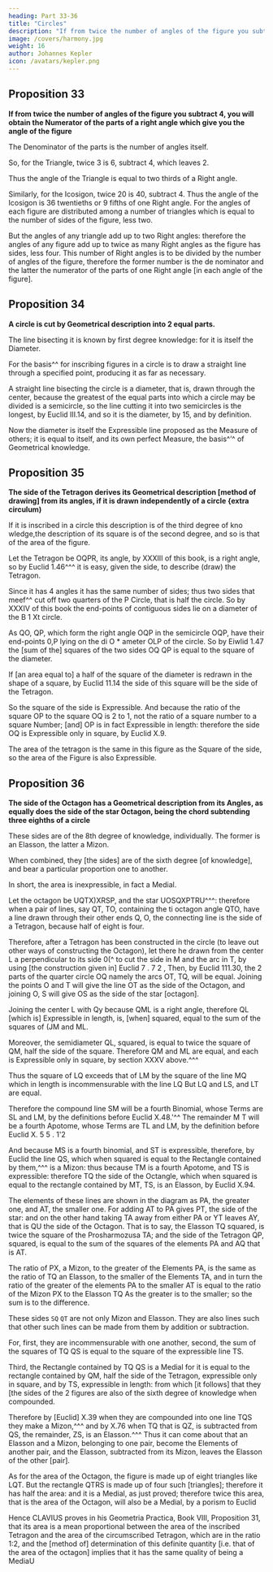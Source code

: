 ```yaml
---
heading: Part 33-36
title: "Circles"
description: "If from twice the number of angles of the figure you subtract 4, you will obtain the Numerator of the parts of a right angle which give you the angle of the figure"
image: /covers/harmony.jpg
weight: 16
author: Johannes Kepler
icon: /avatars/kepler.png
---
```



## Proposition 33

**If from twice the number of angles of the figure you subtract 4, you will obtain the Numerator of the parts of a right angle which give you the angle of the figure**

The Denominator of the parts is the number of angles itself.

So, for the Triangle, twice 3 is 6, subtract 4, which leaves 2. 

Thus the angle of the Triangle is equal to two thirds of a Right angle. 

Similarly, for the Icosigon, twice 20 is 40, subtract 4. Thus the angle of the Icosigon is 36 twentieths or 9 fifths of one Right angle. For the angles of each figure are distributed among a number of triangles which is equal to the number of sides of the figure, less two.

But the angles of any triangle add up to two Right angles: therefore the angles of any figure add up to twice as many Right angles as the figure has sides, less four. This number of Right angles is to be divided
by the number of angles of the figure, therefore the former number is the de­
nominator and the latter the numerator of the parts of one Right angle [in
each angle of the figure].



## Proposition 34

**A circle is cut by Geometrical description into 2 equal parts.**

The line bisecting it is known by first degree knowledge: for it is itself the Diameter.

For the basis^^ for inscribing figures in a circle is to draw a straight line through a specified point, producing it as far as necessary.

A straight line bisecting the circle is a diameter, that is, drawn through
the center, because the greatest of the equal parts into which a circle may be
divided is a semicircle, so the line cutting it into two semicircles is the longest,
by Euclid III.14, and so it is the diameter, by 15, and by definition.


Now the diameter is itself the Expressible line proposed as the Measure
of others; it is equal to itself, and its own perfect Measure, the basis^’^ of
Geometrical knowledge.


## Proposition 35

**The side of the Tetragon derives its Geometrical description [method of drawing] from its angles, if it is drawn independently of a circle {extra circulum)** 

If it is inscribed in a circle this description is of the third degree of kno wledge,the description of its square is of the second degree, and so is that of the area of the figure.

Let the Tetragon be OQPR, its angle, by XXXIII of this book, is a right angle, so by Euclid 1.46^^^ it is easy, given the side, to describe (draw) the Tetragon.

Since it has 4 angles it has the same number of sides; thus two sides that meef^^ cut off two quarters of the P Circle, that is half the circle. So by XXXIV of this book the end-points of contiguous sides lie on a diameter of the
B 1 Xt  circle. 

As QO, QP, which form the right angle OQP in the semicircle OQP, have their end-points 0,P lying on the di­
O
*
ameter OLP of the circle. So by Eiwlid 1.47 the [sum of the] squares of the two sides OQ QP is equal to the square
of the diameter.

If [an area equal to] a half of the square of the diameter is redrawn in the shape of a square, by Euclid 11.14 the side of this square will be the side of the Tetragon.

So the square of the side is Expressible. And because the ratio of the square OP to the square OQ is 2 to 1, not
the ratio of a square number to a square Number; [and] OP is in fact Expressible
in length: therefore the side OQ is Expressible only in square, by Euclid X.9.

The area of the tetragon is the same in this figure as the Square of the side,
so the area of the Figure is also Expressible.



## Proposition 36

**The side of the Octagon has a Geometrical description from its Angles, as equally does the side of the star Octagon, being the chord subtending three eighths of a circle**

These sides are of the 8th degree of knowledge, individually. The former is an Elasson, the latter a Mizon. 

When combined, they [the sides] are of the sixth degree [of knowledge], and bear a particular proportion one to another.

In short, the area is inexpressible, in fact a Medial.

Let the octagon be UQTX)XRSP, and the star UOSQXPTRU^^^: therefore when a pair of lines, say QT, TO, containing the
ti
octagon angle QTO, have a line drawn through their other ends Q, O, the connecting line is the side of
a Tetragon, because half of eight is four. 

Therefore, after a Tetragon has been constructed in the circle (to leave out other ways of constructing
the Octagon), let there he drawn from the center L a perpendicular to its side 0(^ to cut the side in M
and the arc in T, by using [the construction given in] Euclid 7 . 7 2 , Then, by Euclid 111.30, the 2
parts of the quarter circle OQ namely the arcs OT, TQ, will be equal. Joining the points O and T will give the line OT as the side of the Octagon, and joining O, S will give OS as the side of the star [octagon].

Joining the center L with Qy because QML is a right angle, therefore QL [which is] Expressible in length, is, [when] squared, equal to the sum of the squares of (JM and ML.

Moreover, the semidiameter QL, squared, is equal to twice the square of QM, half the side of the square. Therefore QM and ML
are equal, and each is Expressible only in square, by section XXXV above.^^^

Thus the square of LQ exceeds that of LM by the square of the line MQ which in length is incommensurable with the line LQ But LQ and LS, and LT are equal.

Therefore the compound line SM will be a fourth Binomial, whose Terms are SL and LM, by the definitions before Euclid X.48.'^^ The remainder M T will be a fourth Apotome, whose Terms are TL and LM, by the definition before
Euclid X. 5 5 . 1'2 

And because MS is a fourth binomial, and ST is expressible, therefore, by Euclid
the line QS, which when squared is equal to the Rectangle contained by them,^^^ is a Mizon: thus because TM is a fourth Apotome, and TS is expressible: therefore TQ the side of the Octangle, which when squared is
equal to the rectangle contained by MT, TS, is an Elasson, by Euclid X.94.

The elements of these lines are shown in the diagram as PA, the greater
one, and AT, the smaller one. For adding AT to PA gives PT, the side of the
star: and on the other hand taking TA away from either PA or YT leaves AY,
that is QU the side of the Octagon. That is to say, the Elasson TQ squared,
is twice the square of the Prosharmozusa TA; and the side of the Tetragon QP,
squared, is equal to the sum of the squares of the elements PA and AQ that
is AT.

The ratio of PX, a Mizon, to the greater of the Elements PA, is the same as the ratio of TQ an Elasson, to the smaller of the Elements TA, and in turn the ratio of the greater of the elements PA to the smaller AT is equal
to the ratio of the Mizon PX to the Elasson TQ As the greater is to the smaller;
so the sum is to the difference.

These sides `SQ` `QT` are not only Mizon and Elasson. They are also lines such that other such lines can be made from them by addition or subtraction. 

For, first, they are incommensurable with one another, second, the sum of the squares of TQ QS is equal to the square of the expressible line TS. 

Third, the Rectangle contained by TQ QS is a Medial for it is equal to the rectangle contained by QM, half the side of the Tetragon, expressible only in square, and by TS, expressible in length: from which [it follows] that they [the sides of the 2 figures are also of the sixth degree of knowledge when compounded. 

Therefore by [Euclid] X.39 when they are compounded into one line TQS they make a Mizon,^^^ and by X.76 when TQ that is QZ, is subtracted from QS, the remainder, ZS, is an Elasson.^^^ Thus it can come about that an Elasson and
a Mizon, belonging to one pair, become the Elements of another pair, and the
Elasson, subtracted from its Mizon, leaves the Elasson of the other [pair].

As for the area of the Octagon, the figure is made up of eight triangles like LQT. But the rectangle QTRS is made up of four such [triangles]; therefore it has half the area: and it is a Medial, as just proved; therefore twice this area,
that is the area of the Octagon, will also be a Medial, by a porism to Euclid

Hence CLAVIUS proves in his Geometria Practica, Book VIII, Proposition 31, that its area is a mean proportional between the area of the inscribed Tetragon and the area of the circumscribed Tetragon, which are in the ratio 1:2, and the [method of] determination of this definite quantity [i.e. that of the area of the octagon] implies that it has the same quality of being a MediaU

